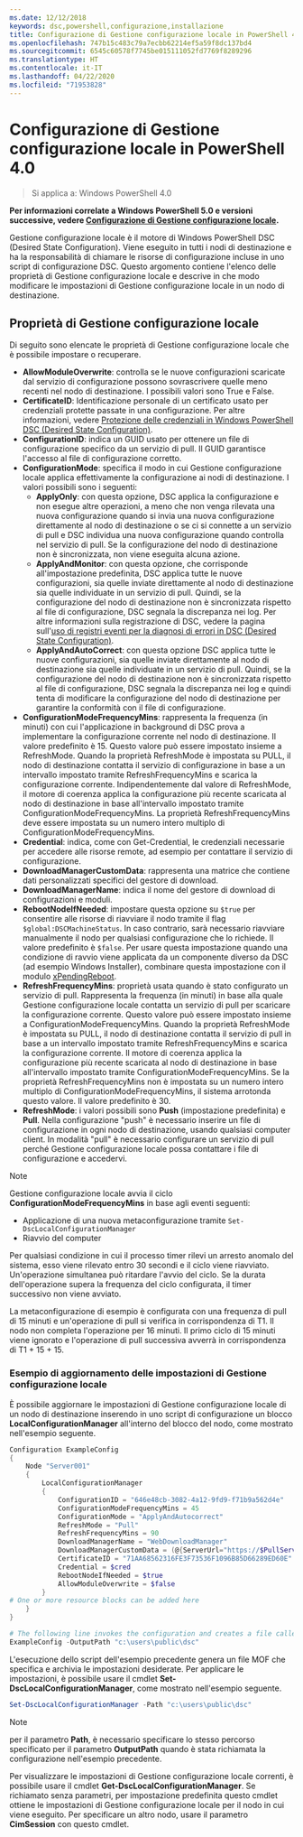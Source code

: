 ```yaml
---
ms.date: 12/12/2018
keywords: dsc,powershell,configurazione,installazione
title: Configurazione di Gestione configurazione locale in PowerShell 4.0
ms.openlocfilehash: 747b15c483c79a7ecbb62214ef5a59f8dc137bd4
ms.sourcegitcommit: 6545c60578f7745be015111052fd7769f8289296
ms.translationtype: HT
ms.contentlocale: it-IT
ms.lasthandoff: 04/22/2020
ms.locfileid: "71953828"
---
```

# <a name="configuring-the-lcm-in-powershell-40"></a>Configurazione di Gestione configurazione locale in PowerShell 4.0

>Si applica a: Windows PowerShell 4.0

**Per informazioni correlate a Windows PowerShell 5.0 e versioni successive, vedere [Configurazione di Gestione configurazione locale](metaConfig.md).**

Gestione configurazione locale è il motore di Windows PowerShell DSC (Desired State Configuration).
Viene eseguito in tutti i nodi di destinazione e ha la responsabilità di chiamare le risorse di configurazione incluse in uno script di configurazione DSC.
Questo argomento contiene l'elenco delle proprietà di Gestione configurazione locale e descrive in che modo modificare le impostazioni di Gestione configurazione locale in un nodo di destinazione.

## <a name="local-configuration-manager-properties"></a>Proprietà di Gestione configurazione locale

Di seguito sono elencate le proprietà di Gestione configurazione locale che è possibile impostare o recuperare.

- **AllowModuleOverwrite**: controlla se le nuove configurazioni scaricate dal servizio di configurazione possono sovrascrivere quelle meno recenti nel nodo di destinazione. I possibili valori sono True e False.
- **CertificateID**: Identificazione personale di un certificato usato per credenziali protette passate in una configurazione. Per altre informazioni, vedere [Protezione delle credenziali in Windows PowerShell DSC (Desired State Configuration)](https://blogs.msdn.microsoft.com/powershell/2014/01/31/want-to-secure-credentials-in-windows-powershell-desired-state-configuration/).
- **ConfigurationID**: indica un GUID usato per ottenere un file di configurazione specifico da un servizio di pull. Il GUID garantisce l'accesso al file di configurazione corretto.
- **ConfigurationMode**: specifica il modo in cui Gestione configurazione locale applica effettivamente la configurazione ai nodi di destinazione. I valori possibili sono i seguenti:
  - **ApplyOnly**: con questa opzione, DSC applica la configurazione e non esegue altre operazioni, a meno che non venga rilevata una nuova configurazione quando si invia una nuova configurazione direttamente al nodo di destinazione o se ci si connette a un servizio di pull e DSC individua una nuova configurazione quando controlla nel servizio di pull. Se la configurazione del nodo di destinazione non è sincronizzata, non viene eseguita alcuna azione.
  - **ApplyAndMonitor**: con questa opzione, che corrisponde all'impostazione predefinita, DSC applica tutte le nuove configurazioni, sia quelle inviate direttamente al nodo di destinazione sia quelle individuate in un servizio di pull. Quindi, se la configurazione del nodo di destinazione non è sincronizzata rispetto al file di configurazione, DSC segnala la discrepanza nei log. Per altre informazioni sulla registrazione di DSC, vedere la pagina sull'[uso di registri eventi per la diagnosi di errori in DSC (Desired State Configuration)](https://blogs.msdn.com/b/powershell/archive/2014/01/03/using-event-logs-to-diagnose-errors-in-desired-state-configuration.aspx).
  - **ApplyAndAutoCorrect**: con questa opzione DSC applica tutte le nuove configurazioni, sia quelle inviate direttamente al nodo di destinazione sia quelle individuate in un servizio di pull. Quindi, se la configurazione del nodo di destinazione non è sincronizzata rispetto al file di configurazione, DSC segnala la discrepanza nei log e quindi tenta di modificare la configurazione del nodo di destinazione per garantire la conformità con il file di configurazione.
- **ConfigurationModeFrequencyMins**: rappresenta la frequenza (in minuti) con cui l'applicazione in background di DSC prova a implementare la configurazione corrente nel nodo di destinazione. Il valore predefinito è 15. Questo valore può essere impostato insieme a RefreshMode. Quando la proprietà RefreshMode è impostata su PULL, il nodo di destinazione contatta il servizio di configurazione in base a un intervallo impostato tramite RefreshFrequencyMins e scarica la configurazione corrente. Indipendentemente dal valore di RefreshMode, il motore di coerenza applica la configurazione più recente scaricata al nodo di destinazione in base all'intervallo impostato tramite ConfigurationModeFrequencyMins. La proprietà RefreshFrequencyMins deve essere impostata su un numero intero multiplo di ConfigurationModeFrequencyMins.
- **Credential**: indica, come con Get-Credential, le credenziali necessarie per accedere alle risorse remote, ad esempio per contattare il servizio di configurazione.
- **DownloadManagerCustomData**: rappresenta una matrice che contiene dati personalizzati specifici del gestore di download.
- **DownloadManagerName**: indica il nome del gestore di download di configurazioni e moduli.
- **RebootNodeIfNeeded**: impostare questa opzione su `$true` per consentire alle risorse di riavviare il nodo tramite il flag `$global:DSCMachineStatus`. In caso contrario, sarà necessario riavviare manualmente il nodo per qualsiasi configurazione che lo richiede. Il valore predefinito è `$false`. Per usare questa impostazione quando una condizione di ravvio viene applicata da un componente diverso da DSC (ad esempio Windows Installer), combinare questa impostazione con il modulo [xPendingReboot](https://github.com/powershell/xpendingreboot).
- **RefreshFrequencyMins**: proprietà usata quando è stato configurato un servizio di pull. Rappresenta la frequenza (in minuti) in base alla quale Gestione configurazione locale contatta un servizio di pull per scaricare la configurazione corrente. Questo valore può essere impostato insieme a ConfigurationModeFrequencyMins. Quando la proprietà RefreshMode è impostata su PULL, il nodo di destinazione contatta il servizio di pull in base a un intervallo impostato tramite RefreshFrequencyMins e scarica la configurazione corrente. Il motore di coerenza applica la configurazione più recente scaricata al nodo di destinazione in base all'intervallo impostato tramite ConfigurationModeFrequencyMins. Se la proprietà RefreshFrequencyMins non è impostata su un numero intero multiplo di ConfigurationModeFrequencyMins, il sistema arrotonda questo valore. Il valore predefinito è 30.
- **RefreshMode**: i valori possibili sono **Push** (impostazione predefinita) e **Pull**. Nella configurazione "push" è necessario inserire un file di configurazione in ogni nodo di destinazione, usando qualsiasi computer client. In modalità "pull" è necessario configurare un servizio di pull perché Gestione configurazione locale possa contattare i file di configurazione e accedervi.

> [!NOTE]
> Gestione configurazione locale avvia il ciclo **ConfigurationModeFrequencyMins** in base agli eventi seguenti:
>
> - Applicazione di una nuova metaconfigurazione tramite `Set-DscLocalConfigurationManager`
> - Riavvio del computer
>
> Per qualsiasi condizione in cui il processo timer rilevi un arresto anomalo del sistema, esso viene rilevato entro 30 secondi e il ciclo viene riavviato.
> Un'operazione simultanea può ritardare l'avvio del ciclo. Se la durata dell'operazione supera la frequenza del ciclo configurata, il timer successivo non viene avviato.
>
> La metaconfigurazione di esempio è configurata con una frequenza di pull di 15 minuti e un'operazione di pull si verifica in corrispondenza di T1.  Il nodo non completa l'operazione per 16 minuti.  Il primo ciclo di 15 minuti viene ignorato e l'operazione di pull successiva avverrà in corrispondenza di T1 + 15 + 15.

### <a name="example-of-updating-local-configuration-manager-settings"></a>Esempio di aggiornamento delle impostazioni di Gestione configurazione locale

È possibile aggiornare le impostazioni di Gestione configurazione locale di un nodo di destinazione inserendo in uno script di configurazione un blocco **LocalConfigurationManager** all'interno del blocco del nodo, come mostrato nell'esempio seguente.

```powershell
Configuration ExampleConfig
{
    Node "Server001"
    {
        LocalConfigurationManager
        {
            ConfigurationID = "646e48cb-3082-4a12-9fd9-f71b9a562d4e"
            ConfigurationModeFrequencyMins = 45
            ConfigurationMode = "ApplyAndAutocorrect"
            RefreshMode = "Pull"
            RefreshFrequencyMins = 90
            DownloadManagerName = "WebDownloadManager"
            DownloadManagerCustomData = (@{ServerUrl="https://$PullService/psdscpullserver.svc"})
            CertificateID = "71AA68562316FE3F73536F1096B85D66289ED60E"
            Credential = $cred
            RebootNodeIfNeeded = $true
            AllowModuleOverwrite = $false
        }
# One or more resource blocks can be added here
    }
}

# The following line invokes the configuration and creates a file called Server001.meta.mof at the specified path
ExampleConfig -OutputPath "c:\users\public\dsc"
```

L'esecuzione dello script dell'esempio precedente genera un file MOF che specifica e archivia le impostazioni desiderate.
Per applicare le impostazioni, è possibile usare il cmdlet **Set-DscLocalConfigurationManager**, come mostrato nell'esempio seguente.

```powershell
Set-DscLocalConfigurationManager -Path "c:\users\public\dsc"
```

> [!NOTE]
> per il parametro **Path**, è necessario specificare lo stesso percorso specificato per il parametro **OutputPath** quando è stata richiamata la configurazione nell'esempio precedente.

Per visualizzare le impostazioni di Gestione configurazione locale correnti, è possibile usare il cmdlet **Get-DscLocalConfigurationManager**.
Se richiamato senza parametri, per impostazione predefinita questo cmdlet ottiene le impostazioni di Gestione configurazione locale per il nodo in cui viene eseguito.
Per specificare un altro nodo, usare il parametro **CimSession** con questo cmdlet.
